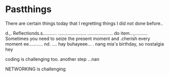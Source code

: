# Pastthings

There are certain things today that I regretting things I did not done before..

d.,.
Reflectionds.s...........
......................
....................
do item...,..........
Sometimes you need to seize the present moment and .cherish every moment ee...........
nd.
....
hay buhayeee...
.
nang mia's birthday, so nostalgia
hey

coding is challenging too.
another step ...nan

NETWORKING is challenging 
